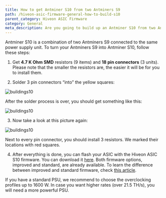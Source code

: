 ```yaml
---
title: How to get Antminer S10 from two Antminers S9
path: /hiveon-asic-firmware-general-how-to-build-s10
parent_category: Hiveon ASIC Firmware
category: General
meta_description: Are you going to build up an Antminer S10 from two Antminers S9? This instruction is here to help.
---
```


Antminer S10 is a combination of two Antminers S9 connected to the same power supply unit. To turn your Antminers S9 into Antminer S10, follow these steps:

1. Get **4.7 K Ohm SMD** resistors (9 items) and **18 pin connectors** (3 units). Please note that the smaller the resistors are, the easier it will be for you to install them.

2. Solder 3 pin connectors “into” the yellow squares:

<img src="https://lbd.hiveos.farm/kb/images/buildings10image1.png" alt="buildings10">

After the solder process is over, you should get something like this:

<img src="https://lbd.hiveos.farm/kb/images/buildings10image2.png" alt="buildings10">

3. Now take a look at this picture again:

<img src="https://lbd.hiveos.farm/kb/images/buildings10image1.png" alt="buildings10">

Next to every pin connector, you should install 3 resistors. We marked their locations with red squares.

4. After everything is done, you can flash your ASIC with the Hiveon ASIC S10 firmware. You can download it [here](https://hiveos.farm/asic/). Both firmware options, improved and standard, are already available. To learn the difference between improved and standard firmware, check [this article](https://hiveos.farm/hiveon-asic-firmware-general-standard_improved_firmware/).

If you have a standard PSU, we recommend to choose the overclocking profiles up to 1600 W. In case you want higher rates (over 21.5 TH/s), you will need a more powerful PSU.
